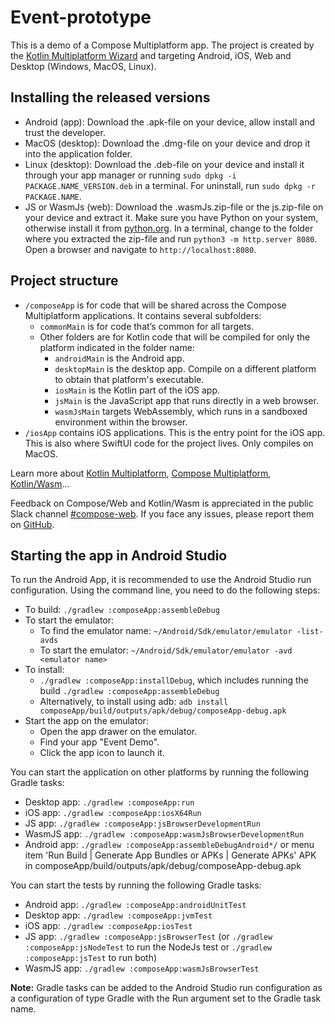 # Event-prototype

This is a demo of a Compose Multiplatform app. The project is created by the [Kotlin Multiplatform Wizard](https://kmp.jetbrains.com/) and targeting Android, iOS, Web and Desktop (Windows, MacOS, Linux).

## Installing the released versions
* Android (app): Download the .apk-file on your device, allow install and trust the developer.
* MacOS (desktop): Download the .dmg-file on your device and drop it into the application folder.
* Linux (desktop): Download the .deb-file on your device and install it through your app manager or running `sudo dpkg -i PACKAGE.NAME_VERSION.deb` in a terminal. For uninstall, run `sudo dpkg -r PACKAGE.NAME`.
* JS or WasmJs (web): Download the .wasmJs.zip-file or the js.zip-file on your device and extract it. Make sure you have Python on your system, otherwise install it from [python.org](https://www.python.org/downloads/). In a terminal, change to the folder where you extracted the zip-file and run `python3 -m http.server 8080`. Open a browser and navigate to `http://localhost:8080`.

## Project structure
* `/composeApp` is for code that will be shared across the Compose Multiplatform applications.
  It contains several subfolders:
  - `commonMain` is for code that’s common for all targets.
  - Other folders are for Kotlin code that will be compiled for only the platform indicated in the folder name:
    + `androidMain` is the Android app.
    + `desktopMain` is the desktop app. Compile on a different platform to obtain that platform's executable.
    + `iosMain` is the Kotlin part of the iOS app.
    + `jsMain` is the JavaScript app that runs directly in a web browser.
    + `wasmJsMain` targets WebAssembly, which runs in a sandboxed environment within the browser.
* `/iosApp` contains iOS applications. This is the entry point for the iOS app. This is also where SwiftUI code for the project lives. Only compiles on MacOS.

Learn more about [Kotlin Multiplatform](https://www.jetbrains.com/help/kotlin-multiplatform-dev/get-started.html),
[Compose Multiplatform](https://github.com/JetBrains/compose-multiplatform/#compose-multiplatform),
[Kotlin/Wasm](https://kotl.in/wasm/)…

Feedback on Compose/Web and Kotlin/Wasm is appreciated in the public Slack channel [#compose-web](https://slack-chats.kotlinlang.org/c/compose-web).
If you face any issues, please report them on [GitHub](https://github.com/mheerwaarden/CMP-Event-prototype/issues).

## Starting the app in Android Studio
To run the Android App, it is recommended to use the Android Studio run configuration. 
Using the command line, you need to do the following steps:
- To build: `./gradlew :composeApp:assembleDebug`
- To start the emulator:
  + To find the emulator name: `~/Android/Sdk/emulator/emulator -list-avds`
  + To start the emulator: `~/Android/Sdk/emulator/emulator -avd <emulator name>`
- To install:
  + `./gradlew :composeApp:installDebug`, which includes running the build `./gradlew :composeApp:assembleDebug`
  + Alternatively, to install using adb: `adb install composeApp/build/outputs/apk/debug/composeApp-debug.apk`
- Start the app on the emulator:
  + Open the app drawer on the emulator.
  + Find your app "Event Demo".
  + Click the app icon to launch it.

You can start the application on other platforms by running the following Gradle tasks:
* Desktop app: `./gradlew :composeApp:run`
* iOS app: `./gradlew :composeApp:iosX64Run`
* JS app: `./gradlew :composeApp:jsBrowserDevelopmentRun`
* WasmJS app: `./gradlew :composeApp:wasmJsBrowserDevelopmentRun`
* Android app: `./gradlew :composeApp:assembleDebugAndroid*/` or menu item 'Run Build | Generate App Bundles or APKs | Generate APKs'
  APK in composeApp/build/outputs/apk/debug/composeApp-debug.apk

You can start the tests by running the following Gradle tasks:
* Android app: `./gradlew :composeApp:androidUnitTest`
* Desktop app: `./gradlew :composeApp:jvmTest`
* iOS app: `./gradlew :composeApp:iosTest`
* JS app: `./gradlew :composeApp:jsBrowserTest` (or `./gradlew :composeApp:jsNodeTest` to run the NodeJs test or `./gradlew :composeApp:jsTest` to run both)
* WasmJS app: `./gradlew :composeApp:wasmJsBrowserTest`

**Note:** Gradle tasks can be added to the Android Studio run configuration as a configuration of type Gradle with the Run argument set to the Gradle task name. 


